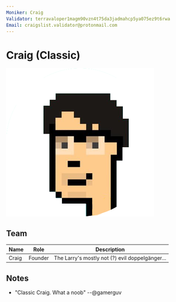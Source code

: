 ```yaml
---
Moniker: Craig
Validator: terravaloper1magm90vzn4t75da3jadmahcp5ya075ez9t6rwa
Email: craigslist.validator@protonmail.com
---
```


# Craig (Classic)

![Craig](Craig.png)

## Team

| Name            | Role    | Description                  |
| --------------- | ------- | ---------------------------- |
| Craig | Founder | The Larry's mostly not (?) evil doppelgänger... |

## Notes
* "Classic Craig. What a noob" --@gamerguv
